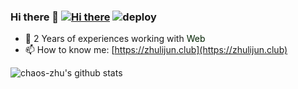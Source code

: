 
### Hi there 👋 [![Hi there](http://www.zpoint.xyz:8080/count/tag.svg?url=github%2Fzpoint)](https://rushter.com/blog/github-profile-markdown/) ![deploy](https://github.com/chaos-zhu/chaos-zhu-vuepress/workflows/deploy/badge.svg?branch=master&event=push)

<!--
**zpoint/zpoint** is a ✨ _special_ ✨ repository because its `README.md` (this file) appears on your GitHub profile.

Here are some ideas to get you started:

- 🔭 I’m currently working on ...
- 🌱 I’m currently learning ...
- 👯 I’m looking to collaborate on ...
- 🤔 I’m looking for help with ...
- 💬 Ask me about ...
- 📫 How to reach me: ...
- 😄 Pronouns: ...
- ⚡ Fun fact: ...
🌱 I’m currently working on [go-Internals](https://github.com/zpoint/go-Internals) off the work time

- 🔭 I’m currently working on [Test](https://zhulijun.club/).
-->


<!-- - 🌱 I’m currently learning [vue3.0](https://github.com/chaos-zhu/vue3-todolist) & CI -->
- 🤔  2 Years of experiences working with <font color=#020>Web</font>
- 📫 How to know me: [https://zhulijun.club](https://zhulijun.club)

 ![chaos-zhu's github stats](https://github-readme-stats.vercel.app/api/top-langs/?username=chaos-zhu&show_icons=true&theme=gruvbox&layout=compact)
